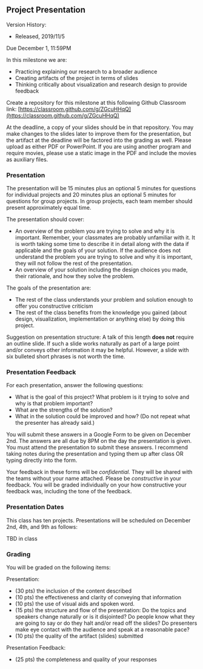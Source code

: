 ## Project Presentation

Version History: 

- Released, 2019/11/5


Due December 1, 11:59PM

In this milestone we are:

- Practicing explaining our research to a broader audience
- Creating artifacts of the project in terms of slides
- Thinking critically about visualization and research design to provide
  feedback


Create a repository for this milestone at this following Github Classroom
link: [https://classroom.github.com/g/ZGcuHHqQ](https://classroom.github.com/g/ZGcuHHqQ)

At the deadline, a copy of your slides should be in that repository. You may
make changes to the slides later to improve them for the presentation, but the
artifact at the deadline will be factored into the grading as well. Please
upload as either PDF or PowerPoint. If you are using another program and
require movies, please use a static image in the PDF and include the movies as
auxiliary files.

### Presentation

The presentation will be 15 minutes plus an optional 5 minutes for questions
for individual projects and 20 minutes plus an optional 5 minutes for
questions for group projects. In group projects, each team member should
present approximately equal time.

The presentation should cover:

- An overview of the problem you are trying to solve and why it is important. Remember, your classmates are probably unfamiliar with it. It is worth taking some time to describe it in detail along with the data if applicable and the goals of your solution. If the audience does not understand the problem you are trying to solve and why it is important, they will not follow the rest of the  presentation.
- An overview of your solution including the design choices you made, their rationale, and how they solve the problem.

The goals of the presentation are:

- The rest of the class understands your problem and solution enough to offer you constructive criticism
- The rest of the class benefits from the knowledge you gained (about design, visualization, implementation or anything else) by doing this project.


Suggestion on presentation structure: A talk of this length **does not** require
an outline slide. If such a slide works naturally as part of a large point
and/or conveys other information it may be helpful. However, a slide with six
bulleted short phrases is not worth the time. 

### Presentation Feedback

For each presentation, answer the following questions:

- What is the goal of this project? What problem is it trying to solve and why is that problem important?
- What are the strengths of the solution?
- What in the solution could be improved and how? (Do not repeat what the presenter has already said.)

You will submit these answers in a Google Form to be given on December 2nd.
The answers are all due by 8PM on the day the presentation is given. You must
attend the presentation to submit these answers. I recommend taking notes
during the presentation and typing them up after class OR typing directly into
the form.

Your feedback in these forms will be *confidential.* They will be shared with
the teams without your name attached. Please be *constructive* in your
feedback. You will be graded individually on your how constructive your
feedback was, including the tone of the feedback.


### Presentation Dates

This class has ten projects. Presentations will be scheduled on December 2nd,
4th, and 9th as follows:

TBD in class


### Grading

You will be graded on the following items:

Presentation:

- (30 pts) the inclusion of the content described
- (10 pts) the effectiveness and clarity of conveying that information
- (10 pts) the use of visual aids and spoken word.
- (15 pts) the structure and flow of the presentation: Do the topics and speakers change naturally or is it disjointed? Do people know what they are going to say or do they halt and/or read off the slides? Do presenters make eye contact with the audience and speak at a reasonable pace? 
- (10 pts) the quality of the artifact (slides) submitted

Presentation Feedback:

- (25 pts) the completeness and quality of your responses
